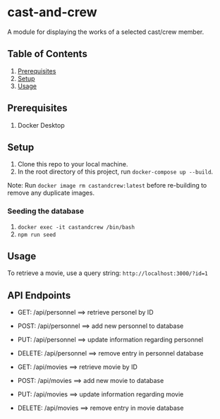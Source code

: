 # cast-and-crew
A module for displaying the works of a selected cast/crew member.

## Table of Contents
1. [Prerequisites](#prerequisites)
2. [Setup](#setup)
3. [Usage](#usage)


## Prerequisites
1. Docker Desktop

## Setup
1. Clone this repo to your local machine.
2. In the root directory of this project, run `docker-compose up --build`.

Note: Run `docker image rm castandcrew:latest` before re-building to remove any duplicate images.

### Seeding the database
  1. `docker exec -it castandcrew /bin/bash`
  2. `npm run seed`

## Usage
To retrieve a movie, use a query string:
`http://localhost:3000/?id=1`

## API Endpoints
- GET: /api/personnel     ==>  retrieve personel by ID
- POST: /api/personnel    ==>  add new personnel to database
- PUT: /api/personnel     ==>  update information regarding personnel
- DELETE: /api/personnel  ==>  remove entry in personnel database

- GET: /api/movies        ==>  retrieve movie by ID
- POST: /api/movies       ==>  add new movie to database
- PUT: /api/movies        ==>  update information regarding movie
- DELETE: /api/movies     ==>  remove entry in movie database

